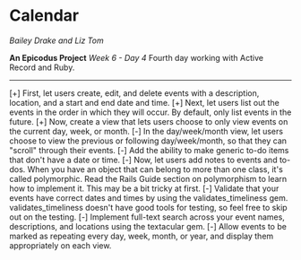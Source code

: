 Calendar
========
_Bailey Drake and Liz Tom_

**An Epicodus Project**
_Week 6 - Day 4_
Fourth day working with Active Record and Ruby.

* * *

[+] First, let users create, edit, and delete events with a description, location, and a start and end date and time.
[+] Next, let users list out the events in the order in which they will occur. By default, only list events in the future.
[+] Now, create a view that lets users choose to only view events on the current day, week, or month.
[-] In the day/week/month view, let users choose to view the previous or following day/week/month, so that they can "scroll" through their events.
[-] Add the ability to make generic to-do items that don't have a date or time.
[-] Now, let users add notes to events and to-dos. When you have an object that can belong to more than one class, it's called polymorphic. Read the Rails Guide section on polymorphism to learn how to implement it. This may be a bit tricky at first.
[-] Validate that your events have correct dates and times by using the validates_timeliness gem. validates_timeliness doesn't have good tools for testing, so feel free to skip out on the testing.
[-] Implement full-text search across your event names, descriptions, and locations using the textacular gem.
[-] Allow events to be marked as repeating every day, week, month, or year, and display them appropriately on each view.
